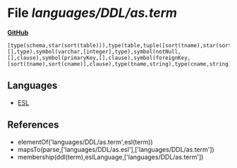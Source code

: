 # File _languages/DDL/as.term_
**[GitHub](https://github.com/softlang/yas/blob/master/languages/DDL/as.term)**
```
[type(schema,star(sort(table))),type(table,tuple([sort(tname),star(sort(column))])),type(column,tuple([sort(cname),sort(type),star(sort(clause))])),symbol(integer,[],type),symbol(varchar,[integer],type),symbol(notNull,[],clause),symbol(primaryKey,[],clause),symbol(foreignKey,[sort(tname),sort(cname)],clause),type(tname,string),type(cname,string)].
```

## Languages
* [ESL](../languages/ESL.md)

## References
* elementOf('languages/DDL/as.term',esl(term))
* mapsTo(parse,['languages/DDL/as.esl'],['languages/DDL/as.term'])
* membership(ddl(term),eslLanguage,['languages/DDL/as.term'])
